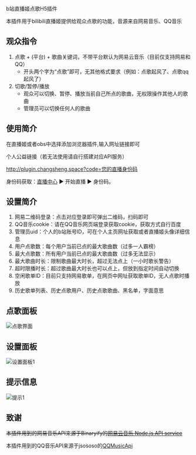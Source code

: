 b站直播姬点歌H5插件

本插件用于bilibili直播姬提供给观众点歌的功能，音源来自网易音乐、QQ音乐

## 观众指令
1. 点歌 + (平台) + 歌曲关键词，不带平台默认为网易云音乐（目前仅支持网易和QQ）
   - 开头两个字为“点歌”即可，无其他格式要求（例如：点歌起风了、点歌qq起风了）
2. 切歌/暂停/播放
   - 观众可以切换、暂停、播放当前自己所点的歌曲，无权限操作其他人的歌曲
   - 管理员可以切换任何人的歌曲

## 使用简介
在直播姬或者obs中选择添加浏览器插件,输入网址链接即可

个人公益链接（若无法使用请自行搭建对应API服务）

http://plugin.changsheng.space?code=您的直播身份码

身份码获取：[直播中心](https://link.bilibili.com/p/center/index#/my-room/start-live)  ▶ 开始直播 ▶ 身份码。

## 设置简介
1. 网易二维码登录：点击对应登录即可弹出二维码，扫码即可
2. QQ音乐cookie：请在QQ音乐网页端登录获取cookie，获取方式自行百度
3. 管理员uid：个人的b站账号ID，可在个人主页网址获取或者直播姬头像详细信息
4. 用户点歌数：每个用户当前已点的最大歌曲数（过多一人霸榜）
5. 最大点歌数：所有用户当前已点的最大歌曲数（过多无法显示）
6. 最大歌曲时长：限制歌曲最大时长，超过无法点上（一小时歌长警告）
7. 超时限播时长：超过歌曲最大时长也可以点上，但放到指定时间自动切换
8. 空闲歌单ID：目前只支持网易歌单，在网页中网址获取歌单ID，无人点歌时播放
9. 历史歌单列表、历史点歌用户、历史点歌歌曲、黑名单，字面意思

## 点歌面板
![点歌界面](https://github.com/xiaoan-1/bilibili-ordersong-plugin/blob/main/img/panel.png)

## 设置面板
![设置面板1](https://github.com/xiaoan-1/bilibili-ordersong-plugin/blob/main/img/set1.png)

## 提示信息
![提示1](https://github.com/xiaoan-1/bilibili-ordersong-plugin/blob/main/img/tip1.png)

## 致谢
~~本插件用到的网易音乐API来源于Binaryify的[网易云音乐 Node.js API service](https://github.com/Binaryify/NeteaseCloudMusicApi)~~

本插件用到的QQ音乐API来源于jsososo的[QQMusicApi](https://github.com/jsososo/QQMusicApi)